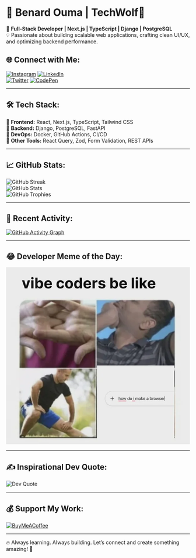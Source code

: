 # 🚀 Benard Ouma | TechWolf🐾  
🎯 **Full-Stack Developer | Next.js | TypeScript | Django | PostgreSQL**  
💡 Passionate about building scalable web applications, crafting clean UI/UX, and optimizing backend performance.

## 🌐 Connect with Me:
[![Instagram](https://img.shields.io/badge/-Instagram-E4405F?logo=Instagram&logoColor=white&style=for-the-badge)](https://www.instagram.com/techwolf_dev/) 
[![LinkedIn](https://img.shields.io/badge/-LinkedIn-0077B5?logo=linkedin&logoColor=white&style=for-the-badge)](https://www.linkedin.com/in/benard-ouma-0191281b7/)  
[![Twitter](https://img.shields.io/badge/-Twitter-1DA1F2?logo=Twitter&logoColor=white&style=for-the-badge)](https://twitter.com/techwolf_dev) 
[![CodePen](https://img.shields.io/badge/-CodePen-000000?logo=codepen&logoColor=white&style=for-the-badge)](https://codepen.io/ndaloBen)  

---

## 🛠️ Tech Stack:
🔹 **Frontend:** React, Next.js, TypeScript, Tailwind CSS  
🔹 **Backend:** Django, PostgreSQL, FastAPI  
🔹 **DevOps:** Docker, GitHub Actions, CI/CD  
🔹 **Other Tools:** React Query, Zod, Form Validation, REST APIs  

---

## 📈 GitHub Stats:
![GitHub Streak](https://github-readme-streak-stats.herokuapp.com/?user=ndalo-ben&theme=radical&hide_border=false)  
![GitHub Stats](https://github-readme-stats.vercel.app/api?username=ndalo-ben&show_icons=true&theme=radical)  
![GitHub Trophies](https://github-trophies.vercel.app/?username=ndalo-ben&theme=radical&no-frame=false&no-bg=false&margin-w=4)  

---

## 🎯 Recent Activity:
[![GitHub Activity Graph](https://github-readme-activity-graph.vercel.app/graph?username=ndalo-ben&theme=github)](https://github.com/ashutosh00710/github-readme-activity-graph)

---

## 😂 Developer Meme of the Day:
![Latest Meme](https://raw.githubusercontent.com/ndalo-ben/ndalo-ben/main/meme.jpg)


---

## ✍️ Inspirational Dev Quote:
![Dev Quote](https://quotes-github-readme.vercel.app/api?type=horizontal&theme=radical)

---

## 💰 Support My Work:
[![BuyMeACoffee](https://img.shields.io/badge/Buy%20Me%20a%20Coffee-ffdd00?style=for-the-badge&logo=buy-me-a-coffee&logoColor=black)](https://www.buymeacoffee.com/ndaloben8l)  

---

🔥 Always learning. Always building. Let’s connect and create something amazing! 🚀
